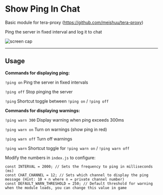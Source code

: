 # Show Ping In Chat

Basic module for tera-proxy (https://github.com/meishuu/tera-proxy)

Ping the server in fixed interval and log it to chat

![screen cap](http://i.imgur.com/AXmnie8.png)

----

## Usage

**Commands for displaying ping:**

`!ping on` Ping the server in fixed intervals

`!ping off` Stop pinging the server

`!ping` Shortcut toggle between `!ping on` / `!ping off`

**Commands for displaying warnings:**

`!ping warn 300` Display warning when ping exceeds 300ms

`!ping warn on` Turn on warnings (show ping in red)

`!ping warn off` Turn off warnings

`!ping warn` Shortcut toggle for `!ping warn on` / `!ping warn off`

Modify the numbers in `index.js` to configure:
```
const INTERVAL = 2000; // Sets the frequency to ping in milliseconds (ms)
const CHAT_CHANNEL = 12; // Sets which channel to display the ping message (Hint: 10 + n where n = private channel number)
const DEFAULT_WARN_THRESHOLD = 250; // Default threshold for warning when the module loads, you can change this value in game
```
